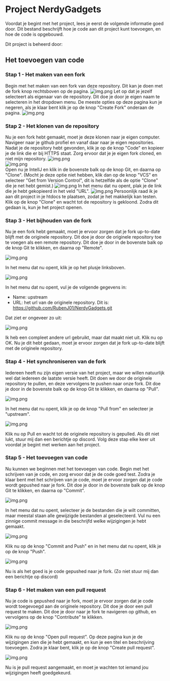 # Project NerdyGadgets
Voordat je begint met het project, lees je eerst de volgende informatie goed door.
Dit bestand beschrijft hoe je code aan dit project kunt toevoegen, en hoe de code is opgebouwd.

Dit project is beheerd door: 

## Het toevoegen van code

### Stap 1 - Het maken van een fork

Begin met het maken van een fork van deze repository. Dit kan je doen met de fork knop rechtsboven op de pagina.
![img.png](Public/Images/img.png)
Let op dat je jezelf selecteert als eigenaar van de repository. Dit doe je door je eigen naam te selecteren in het dropdown menu.
De meeste opties op deze pagina kun je negeren, als je klaar bent klik je op de knop "Create Fork" onderaan de pagina.
![img.png](Public/Images/createFork.png)

### Stap 2 - Het klonen van de repository

Nu je een fork hebt gemaakt, moet je deze klonen naar je eigen computer. 
Navigeer naar je github profiel en vanaf daar naar je eigen repositories.
Nadat je de repository hebt gevonden, klik je op de knop "Code" en kopieer je de link die er bij HTTPS staat.
Zorg ervoor dat je je eigen fork cloned, en niet mijn repository.
![img.png](Public/Images/urlKopieëren.png) \
![img.png](Public/Images/https.png) \
Open nu je IntelIJ en klik in de bovenste balk op de knop Git, en daarna op "Clone". (Mocht je deze optie niet hebben, 
klik dan op de knop "VCS" en selecteer "Get from Version Control", dit is hetzelfde als de optie "Clone" die je net hebt gemist.)
![img.png](Public/Images/clone.png)
In het menu dat nu opent, plak je de link die je hebt gekopieerd in het veld "URL".
![img.png](Public/Images/cloneurl.png)
Persoonlijk raad ik je aan dit project in je htdocs te plaatsen, zodat je het makkelijk kan testen.
Klik op de knop "Clone" en wacht tot de repository is gekloond.
Zodra dit gedaan is, kun je het project openen.

### Stap 3 - Het bijhouden van de fork

Nu je een fork hebt gemaakt, moet je ervoor zorgen dat je fork up-to-date blijft met de originele repository.
Dit doe je door de originele repository toe te voegen als een remote repository.
Dit doe je door in de bovenste balk op de knop Git te klikken, en daarna op "Remote".

![img.png](Public/Images/manageRemotes.png)

In het menu dat nu opent, klik je op het plusje linksboven.

![img.png](Public/Images/plusje.png) 

In het menu dat nu opent, vul je de volgende gegevens in:
- Name: upstream 
- URL: het url van de originele repository. Dit is: https://github.com/RubenJ01/NerdyGadgets.git

Dat ziet er ongeveer zo uit: 

![img.png](Public/Images/upstream.png) 

Ik heb een compleet andere url gebruikt, maar dat maakt niet uit. Klik nu op OK.
Nu je dit hebt gedaan, moet je ervoor zorgen dat je fork up-to-date blijft met de originele repository.

### Stap 4 - Het synchroniseren van de fork

Iedereen heeft nu zijn eigen versie van het project, maar we willen natuurlijk wel dat iedereen de laatste versie heeft.
Dit doen we door de originele repository te pullen, en deze vervolgens te pushen naar onze fork.
Dit doe je door in de bovenste balk op de knop Git te klikken, en daarna op "Pull".

![img.png](Public/Images/pull.png) 

In het menu dat nu opent, klik je op de knop "Pull from" en selecteer je "upstream".

![img.png](Public/Images/pullUpstream.png) 

Klik nu op Pull en wacht tot de originele repository is gepulled. Als dit niet lukt, stuur mij dan een berichtje op discord.
Volg deze stap elke keer uit voordat je begint met werken aan het project.

### Stap 5 - Het toevoegen van code

Nu kunnen we beginnen met het toevoegen van code.
Begin met het schrijven van je code, en zorg ervoor dat je de code goed test.
Zodra je klaar bent met het schrijven van je code, moet je ervoor zorgen dat je code wordt gepushed naar je fork.
Dit doe je door in de bovenste balk op de knop Git te klikken, en daarna op "Commit".

![img.png](Public/Images/commit.png)

In het menu dat nu opent, selecteer je de bestanden die je wilt committen, 
maar meestal staan alle gewijzigde bestanden al geselecteerd. Vul nu een zinnige commit message in die beschrijfd welke
wijzigingen je hebt gemaakt.

![img.png](Public/Images/desc.png)

Klik nu op de knop "Commit and Push" en in het menu dat nu opent, klik je op de knop "Push".

![img.png](Public/Images/push.png)

Nu is als het goed is je code gepushed naar je fork. (Zo niet stuur mij dan een berichtje op discord)

### Stap 6 - Het maken van een pull request

Nu je code is gepushed naar je fork, moet je ervoor zorgen dat je code wordt toegevoegd aan de originele repository.
Dit doe je door een pull request te maken. Dit doe je door naar je fork te navigeren op github, en vervolgens op de knop "Contribute" te klikken.

![img.png](Public/Images/contribute.png)

Klik nu op de knop "Open pull request". Op deze pagina kun je de wijzigingen zien die je hebt gemaakt, en kun je een titel en beschrijving toevoegen.
Zodra je klaar bent, klik je op de knop "Create pull request".

![img.png](Public/Images/createPr.png)

Nu is je pull request aangemaakt, en moet je wachten tot iemand jou wijzigingen heeft goedgekeurd.
